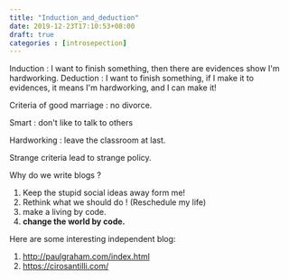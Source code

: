 ```yaml
---
title: "Induction_and_deduction"
date: 2019-12-23T17:10:53+08:00
draft: true
categories : [introsepection]
---
```


Induction : I want to finish something, then there are evidences show I'm hardworking.
Deduction : I want to finish something, if I make it to evidences, it means I'm hardworking, and I can make it!


Criteria of good marriage : no divorce.

Smart : don't like to talk to others

Hardworking : leave the classroom at last.

Strange criteria lead to strange policy.


Why do we write blogs ? 
1. Keep the stupid social ideas away form me!
2. Rethink what we should do ! (Reschedule my life)
  1. make a living by code.
  2. **change the world by code.**


Here are some interesting independent blog:
1. http://paulgraham.com/index.html
2. https://cirosantilli.com/
